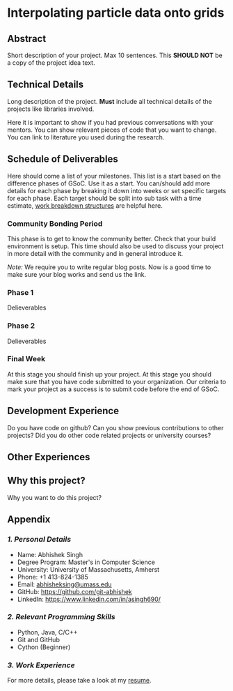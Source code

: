 #  Interpolating particle data onto grids 

## Abstract

Short description of your project. Max 10 sentences. This **SHOULD NOT** be a
copy of the project idea text.

## Technical Details

Long description of the project. **Must** include all technical details of the
projects like libraries involved.

Here it is important to show if you had previous conversations with your
mentors. You can show relevant pieces of code that you want to change. You can
link to literature you used during the research.

## Schedule of Deliverables

Here should come a list of your milestones. This list is a start based on the
difference phases of GSoC. Use it as a start. You can/should add more details
for each phase by breaking it down into weeks or set specific targets for each
phase. Each target should be split into sub task with a time estimate, [work
breakdown structures][wbs] are helpful here.

### **Community Bonding Period**

This phase is to get to know the community better. Check that your build
environment is setup. This time should also be used to discuss your project in
more detail with the community and in general introduce it. 

*Note:* We require you to write regular blog posts. Now is a good time to make
sure your blog works and send us the link.

### **Phase 1**

Delieverables

### **Phase 2**

Delieverables

### **Final Week**

At this stage you should finish up your project. At this stage you should make
sure that you have code submitted to your organization. Our criteria to mark
your project as a success is to submit code before the end of GSoC.

## Development Experience

Do you have code on github? Can you show previous contributions to other projects?
Did you do other code related projects or university courses?

## Other Experiences


## Why this project?

Why you want to do this project?

## Appendix
### *1. Personal Details*
  * Name: Abhishek Singh
  * Degree Program: Master's in Computer Science
  * University: University of Massachusetts, Amherst
  * Phone: +1 413-824-1385
  * Email: abhisheksing@umass.edu
  * GitHub: https://github.com/git-abhishek
  * LinkedIn: https://www.linkedin.com/in/asingh690/
  
### *2. Relevant Programming Skills*
  * Python, Java, C/C++
  * Git and GitHub
  * Cython (Beginner)
  
### *3. Work Experience*

For more details, please take a look at my [resume](https://github.com/git-abhishek/gsoc-2018/blob/master/Abhishek_Singh_Resume.pdf).
  
[wbs]: https://en.wikipedia.org/wiki/Work_breakdown_structure
